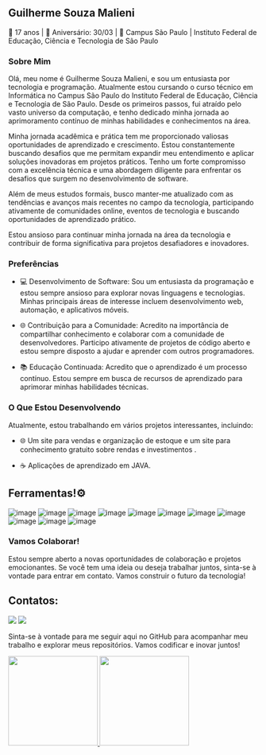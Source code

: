 ## Guilherme Souza Malieni

🎂 17 anos | 📅 Aniversário: 30/03 | 🏫 Campus São Paulo | Instituto Federal de Educação, Ciência e Tecnologia de São Paulo

### Sobre Mim
Olá, meu nome é Guilherme Souza Malieni, e sou um entusiasta por tecnologia e programação. Atualmente estou cursando o curso técnico em Informática no Campus São Paulo do Instituto Federal de Educação, Ciência e Tecnologia de São Paulo. Desde os primeiros passos, fui atraído pelo vasto universo da computação, e tenho dedicado minha jornada ao aprimoramento contínuo de minhas habilidades e conhecimentos na área.

Minha jornada acadêmica e prática tem me proporcionado valiosas oportunidades de aprendizado e crescimento. Estou constantemente buscando desafios que me permitam expandir meu entendimento e aplicar soluções inovadoras em projetos práticos. Tenho um forte compromisso com a excelência técnica e uma abordagem diligente para enfrentar os desafios que surgem no desenvolvimento de software.

Além de meus estudos formais, busco manter-me atualizado com as tendências e avanços mais recentes no campo da tecnologia, participando ativamente de comunidades online, eventos de tecnologia e buscando oportunidades de aprendizado prático.

Estou ansioso para continuar minha jornada na área da tecnologia e contribuir de forma significativa para projetos desafiadores e inovadores.

### Preferências

- 💻 Desenvolvimento de Software: Sou um entusiasta da programação e estou sempre ansioso para explorar novas linguagens e tecnologias. Minhas principais áreas de interesse incluem desenvolvimento web, automação, e aplicativos móveis.

- 🌐 Contribuição para a Comunidade: Acredito na importância de compartilhar conhecimento e colaborar com a comunidade de desenvolvedores. Participo ativamente de projetos de código aberto e estou sempre disposto a ajudar e aprender com outros programadores.

- 📚 Educação Continuada: Acredito que o aprendizado é um processo contínuo. Estou sempre em busca de recursos de aprendizado para aprimorar minhas habilidades técnicas.

### O Que Estou Desenvolvendo

Atualmente, estou trabalhando em vários projetos interessantes, incluindo:

- 🌐 Um site para vendas e organização de estoque e um site para conhecimento gratuito sobre rendas e investimentos .

- ☕ Aplicações de aprendizado em JAVA.



## Ferramentas!⚙
 ![image](https://github.com/Malieni/Malieni/assets/137828338/62cd89a8-f0c4-4e34-9669-20a5f333bdcc) 
      ![image](https://github.com/Malieni/Malieni/assets/137828338/c22d20d3-dbfa-4475-931f-2e058520e124)
         ![image](https://github.com/Malieni/Malieni/assets/137828338/e30c0e35-0fa1-4425-be26-0268dabe9040)
      ![image](https://github.com/Malieni/Malieni/assets/137828338/84ed4865-e647-468f-9f62-4fb07e761350)
      ![image](https://github.com/Malieni/Malieni/assets/137828338/0befd7fc-4a55-4dc7-8691-4a9c518184cd)
    ![image](https://github.com/Malieni/Malieni/assets/137828338/1f520f9d-8824-4790-9fdd-19bdd7e35823)
     ![image](https://github.com/Malieni/Malieni/assets/137828338/2d9fbc4d-7589-4f72-af53-d95dff7024f7)
     ![image](https://github.com/Malieni/Malieni/assets/137828338/85c8cddc-3d50-431d-8359-01fba160d24f)
     ![image](https://github.com/Malieni/Malieni/assets/137828338/585a5fa0-7225-4d9a-9e98-6cc9179481cf)
    ![image](https://github.com/Malieni/Malieni/assets/137828338/e0291422-2a82-4003-a617-19f9c475d8b2)
    ![image](https://github.com/Malieni/Malieni/assets/137828338/88ece4fd-f071-4907-9cb0-fcbd7f1c1d83)

### Vamos Colaborar!

Estou sempre aberto a novas oportunidades de colaboração e projetos emocionantes. Se você tem uma ideia ou deseja trabalhar juntos, sinta-se à vontade para entrar em contato. Vamos construir o futuro da tecnologia!


## Contatos:

<div>
<a href="https://instagram.com/gui.souza_s2" target="_blank"><img loading="lazy" src="https://img.shields.io/badge/-Instagram-%23E4405F?style=for-the-badge&logo=instagram&logoColor=white" target="_blank"></a>
<a href = "mailto:contato@Guilherme Souza Malieni"><img loading="lazy" src="https://img.shields.io/badge/Gmail-D14836?style=for-the-badge&logo=gmail&logoColor=white" target="_blank"></a> 
</div>


Sinta-se à vontade para me seguir aqui no GitHub para acompanhar meu trabalho e explorar meus repositórios. Vamos codificar e inovar juntos!


<div>
<a href="https://github.com/Malieni">
<img loading="lazy" height="180em" src="https://github-readme-stats.vercel.app/api/top-langs/?username=Malieni&layout=compact&langs_count=7&theme=dracula"/>
<img loading="lazy" height="180em" src="https://github-readme-stats.vercel.app/api?username=Malieni&show_icons=true&theme=dracula&include_all_commits=true&count_private=true"/>
</div>
